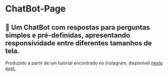 # ChatBot-Page
<h2>🤖 Um ChatBot com respostas para perguntas simples e pré-definidas, apresentando responsividade entre diferentes tamanhos de tela.</h2>
<p>Produzido a partir de um tutorial encontrado no Instagram, disponível <a href="https://www.instagram.com/p/ChNAhvIj4c5/?utm_source=ig_web_copy_link">neste post</>.</p>
